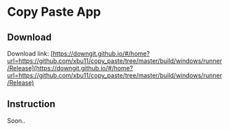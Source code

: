 # Copy Paste App
## Download

Download link:
[https://downgit.github.io/#/home?url=https://github.com/xbu11/copy_paste/tree/master/build/windows/runner/Release](https://downgit.github.io/#/home?url=https://github.com/xbu11/copy_paste/tree/master/build/windows/runner/Release)

## Instruction
Soon..
